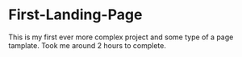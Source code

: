 # First-Landing-Page

This is my first ever more complex project and some type of a page tamplate.
Took me around 2 hours to complete.
